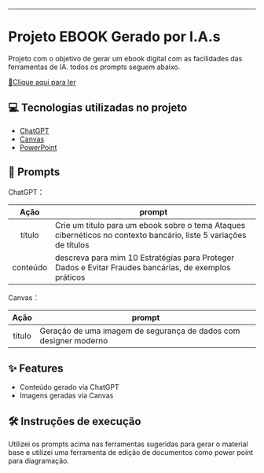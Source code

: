 
-------

# Projeto EBOOK Gerado por I.A.s

Projeto com o objetivo de gerar um ebook digital com as facilidades das ferramentas de IA. todos os prompts
seguem abaixo.

<a href="https://github.com/felipeAguiarCode/prompts-recipe-to-create-a-ebook/blob/main/output/ebook%20-%20css%20jedi%20output.pdf" title="View PDF now"> 📕Clique aqui para ler</a>

## 💻 Tecnologias utilizadas no projeto

- [ChatGPT](https://chat.openai.com/) 
- [Canvas](https://www.canva.com/)
- [PowerPoint](https://www.microsoft.com/en/microsoft-365/powerpoint)

## 🧠 Prompts


ChatGPT：

|   Ação   | prompt                                                                                                                                                                                                                                                                         |
| :------: | ------------------------------------------------------------------------------------------------------------------------------------------------------------------------------------------------------------------------------------------------------------------------------ |
|  título  | Crie um título para um ebook sobre o tema Ataques cibernéticos no contexto bancário, liste 5 variações de títulos |                                                        |
| conteúdo | descreva para mim 10 Estratégias para Proteger Dados e Evitar Fraudes bancárias, de exemplos práticos |


Canvas：

|  Ação  | prompt                                                                                 |
| :----: | -------------------------------------------------------------------------------------- |
| título | Geração de uma imagem de segurança de dados com designer moderno |

## ✨ Features

- Conteúdo gerado via ChatGPT
- Imagens geradas via Canvas

## 🛠️ Instruções de execução

Utilizei os prompts acima nas ferramentas sugeridas para gerar o material base e utilizei uma ferramenta de edição de documentos como power point para diagramação.

